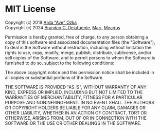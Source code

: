 # MIT License

Copyright (c) 2018 [Arda "Ave" Ozka](https://github.com/vrnavi)  
Copyright (c) 2024 [Brandan C. Delafuente](https://github.com/dfault-user), [Marr](https://github.com/thereal-marr), [Meagus](https://github.com/meagus4)

Permission is hereby granted, free of charge, to any person obtaining a copy
of this software and associated documentation files (the "Software"), to deal
in the Software without restriction, including without limitation the rights
to use, copy, modify, merge, publish, distribute, sublicense, and/or sell
copies of the Software, and to permit persons to whom the Software is
furnished to do so, subject to the following conditions:

The above copyright notice and this permission notice shall be included in all
copies or substantial portions of the Software.

THE SOFTWARE IS PROVIDED "AS IS", WITHOUT WARRANTY OF ANY KIND, EXPRESS OR
IMPLIED, INCLUDING BUT NOT LIMITED TO THE WARRANTIES OF MERCHANTABILITY,
FITNESS FOR A PARTICULAR PURPOSE AND NONINFRINGEMENT. IN NO EVENT SHALL THE
AUTHORS OR COPYRIGHT HOLDERS BE LIABLE FOR ANY CLAIM, DAMAGES OR OTHER
LIABILITY, WHETHER IN AN ACTION OF CONTRACT, TORT OR OTHERWISE, ARISING FROM,
OUT OF OR IN CONNECTION WITH THE SOFTWARE OR THE USE OR OTHER DEALINGS IN THE
SOFTWARE.
